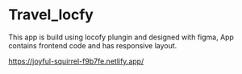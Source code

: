 # Travel_locfy

This app is build using locofy plungin and designed with figma, App contains frontend code and has responsive layout.

https://joyful-squirrel-f9b7fe.netlify.app/
